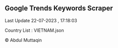 

## Google Trends Keywords Scraper 
 
Last Update 22-07-2023 , 17:18:03

Country List :
VIETNAM.json



© Abdul Muttaqin 
